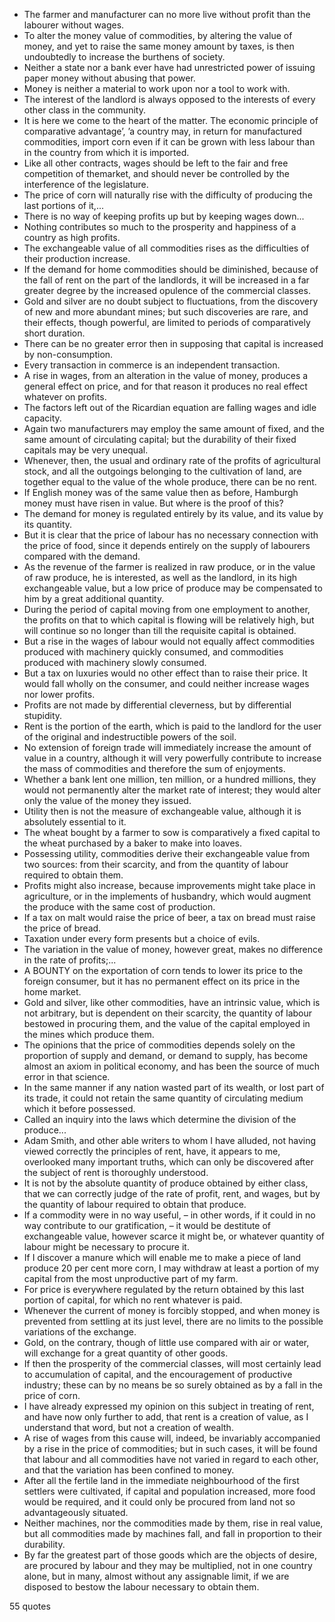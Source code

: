  - The farmer and manufacturer can no more live without profit than the labourer without wages.
 - To alter the money value of commodities, by altering the value of money, and yet to raise the same money amount by taxes, is then undoubtedly to increase the burthens of society.
 - Neither a state nor a bank ever have had unrestricted power of issuing paper money without abusing that power.
 - Money is neither a material to work upon nor a tool to work with.
 - The interest of the landlord is always opposed to the interests of every other class in the community.
 - It is here we come to the heart of the matter. The economic principle of comparative advantage’, ’a country may, in return for manufactured commodities, import corn even if it can be grown with less labour than in the country from which it is imported.
 - Like all other contracts, wages should be left to the fair and free competition of themarket, and should never be controlled by the interference of the legislature.
 - The price of corn will naturally rise with the difficulty of producing the last portions of it,...
 - There is no way of keeping profits up but by keeping wages down...
 - Nothing contributes so much to the prosperity and happiness of a country as high profits.
 - The exchangeable value of all commodities rises as the difficulties of their production increase.
 - If the demand for home commodities should be diminished, because of the fall of rent on the part of the landlords, it will be increased in a far greater degree by the increased opulence of the commercial classes.
 - Gold and silver are no doubt subject to fluctuations, from the discovery of new and more abundant mines; but such discoveries are rare, and their effects, though powerful, are limited to periods of comparatively short duration.
 - There can be no greater error then in supposing that capital is increased by non-consumption.
 - Every transaction in commerce is an independent transaction.
 - A rise in wages, from an alteration in the value of money, produces a general effect on price, and for that reason it produces no real effect whatever on profits.
 - The factors left out of the Ricardian equation are falling wages and idle capacity.
 - Again two manufacturers may employ the same amount of fixed, and the same amount of circulating capital; but the durability of their fixed capitals may be very unequal.
 - Whenever, then, the usual and ordinary rate of the profits of agricultural stock, and all the outgoings belonging to the cultivation of land, are together equal to the value of the whole produce, there can be no rent.
 - If English money was of the same value then as before, Hamburgh money must have risen in value. But where is the proof of this?
 - The demand for money is regulated entirely by its value, and its value by its quantity.
 - But it is clear that the price of labour has no necessary connection with the price of food, since it depends entirely on the supply of labourers compared with the demand.
 - As the revenue of the farmer is realized in raw produce, or in the value of raw produce, he is interested, as well as the landlord, in its high exchangeable value, but a low price of produce may be compensated to him by a great additional quantity.
 - During the period of capital moving from one employment to another, the profits on that to which capital is flowing will be relatively high, but will continue so no longer than till the requisite capital is obtained.
 - But a rise in the wages of labour would not equally affect commodities produced with machinery quickly consumed, and commodities produced with machinery slowly consumed.
 - But a tax on luxuries would no other effect than to raise their price. It would fall wholly on the consumer, and could neither increase wages nor lower profits.
 - Profits are not made by differential cleverness, but by differential stupidity.
 - Rent is the portion of the earth, which is paid to the landlord for the user of the original and indestructible powers of the soil.
 - No extension of foreign trade will immediately increase the amount of value in a country, although it will very powerfully contribute to increase the mass of commodities and therefore the sum of enjoyments.
 - Whether a bank lent one million, ten million, or a hundred millions, they would not permanently alter the market rate of interest; they would alter only the value of the money they issued.
 - Utility then is not the measure of exchangeable value, although it is absolutely essential to it.
 - The wheat bought by a farmer to sow is comparatively a fixed capital to the wheat purchased by a baker to make into loaves.
 - Possessing utility, commodities derive their exchangeable value from two sources: from their scarcity, and from the quantity of labour required to obtain them.
 - Profits might also increase, because improvements might take place in agriculture, or in the implements of husbandry, which would augment the produce with the same cost of production.
 - If a tax on malt would raise the price of beer, a tax on bread must raise the price of bread.
 - Taxation under every form presents but a choice of evils.
 - The variation in the value of money, however great, makes no difference in the rate of profits;...
 - A BOUNTY on the exportation of corn tends to lower its price to the foreign consumer, but it has no permanent effect on its price in the home market.
 - Gold and silver, like other commodities, have an intrinsic value, which is not arbitrary, but is dependent on their scarcity, the quantity of labour bestowed in procuring them, and the value of the capital employed in the mines which produce them.
 - The opinions that the price of commodities depends solely on the proportion of supply and demand, or demand to supply, has become almost an axiom in political economy, and has been the source of much error in that science.
 - In the same manner if any nation wasted part of its wealth, or lost part of its trade, it could not retain the same quantity of circulating medium which it before possessed.
 - Called an inquiry into the laws which determine the division of the produce...
 - Adam Smith, and other able writers to whom I have alluded, not having viewed correctly the principles of rent, have, it appears to me, overlooked many important truths, which can only be discovered after the subject of rent is thoroughly understood.
 - It is not by the absolute quantity of produce obtained by either class, that we can correctly judge of the rate of profit, rent, and wages, but by the quantity of labour required to obtain that produce.
 - If a commodity were in no way useful, – in other words, if it could in no way contribute to our gratification, – it would be destitute of exchangeable value, however scarce it might be, or whatever quantity of labour might be necessary to procure it.
 - If I discover a manure which will enable me to make a piece of land produce 20 per cent more corn, I may withdraw at least a portion of my capital from the most unproductive part of my farm.
 - For price is everywhere regulated by the return obtained by this last portion of capital, for which no rent whatever is paid.
 - Whenever the current of money is forcibly stopped, and when money is prevented from settling at its just level, there are no limits to the possible variations of the exchange.
 - Gold, on the contrary, though of little use compared with air or water, will exchange for a great quantity of other goods.
 - If then the prosperity of the commercial classes, will most certainly lead to accumulation of capital, and the encouragement of productive industry; these can by no means be so surely obtained as by a fall in the price of corn.
 - I have already expressed my opinion on this subject in treating of rent, and have now only further to add, that rent is a creation of value, as I understand that word, but not a creation of wealth.
 - A rise of wages from this cause will, indeed, be invariably accompanied by a rise in the price of commodities; but in such cases, it will be found that labour and all commodities have not varied in regard to each other, and that the variation has been confined to money.
 - After all the fertile land in the immediate neighbourhood of the first settlers were cultivated, if capital and population increased, more food would be required, and it could only be procured from land not so advantageously situated.
 - Neither machines, nor the commodities made by them, rise in real value, but all commodities made by machines fall, and fall in proportion to their durability.
 - By far the greatest part of those goods which are the objects of desire, are procured by labour and they may be multiplied, not in one country alone, but in many, almost without any assignable limit, if we are disposed to bestow the labour necessary to obtain them.

55 quotes